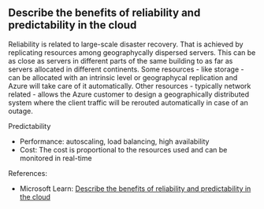 ## Describe the benefits of reliability and predictability in the cloud

Reliability is related to large-scale disaster recovery. That is achieved by replicating resources among geographycally dispersed servers. This can be as close as servers in different parts of the same building to as far as servers allocated in different continents. Some resources - like storage - can be allocated with an intrinsic level or geographycal replication and Azure will take care of it automatically. Other resources - typically network related - allows the Azure customer to design a geographically distributed system where the client traffic will be rerouted automatically in case of an outage.

Predictability 
* Performance: autoscaling, load balancing, high availability
* Cost: The cost is proportional to the resources used and can be monitored in real-time

References:

* Microsoft Learn: [Describe the benefits of reliability and predictability in the cloud](https://learn.microsoft.com/en-us/training/modules/describe-benefits-use-cloud-services/3-reliability-predictability-cloud)
